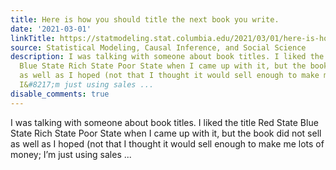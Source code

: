```yaml
---
title: Here is how you should title the next book you write.
date: '2021-03-01'
linkTitle: https://statmodeling.stat.columbia.edu/2021/03/01/here-is-how-you-should-title-the-next-book-you-write/
source: Statistical Modeling, Causal Inference, and Social Science
description: I was talking with someone about book titles. I liked the title Red State
  Blue State Rich State Poor State when I came up with it, but the book did not sell
  as well as I hoped (not that I thought it would sell enough to make me lots of money;
  I&#8217;m just using sales ...
disable_comments: true
---
```

I was talking with someone about book titles. I liked the title Red State Blue State Rich State Poor State when I came up with it, but the book did not sell as well as I hoped (not that I thought it would sell enough to make me lots of money; I&#8217;m just using sales ...